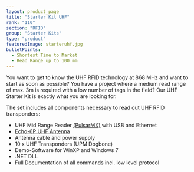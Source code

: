 ```yaml
---
layout: product_page
title: "Starter Kit UHF"
rank: "110"
section: "RFID"
group: "Starter Kits"
type: "product"
featuredImage: starteruhf.jpg
bulletPoints:
  - Shortest Time to Market
  - Read Range up to 100 mm
---
```


You want to get to know the UHF RFID technology at 868 MHz and want to start as soon as possible? You have a project where a medium read range of max. 3m is required with a low number of tags in the field? Our UHF Starter Kit is exactly what you are looking for.

The set includes all components necessary to read out UHF RFID transponders:

* UHF Mid Range Reader [(PulsarMX)](<https://www.metratec.com/en/products/rfid/rfidreaders/pulsarmx/>) with USB and Ethernet
* [Echo-6P UHF Antenna](<https://www.metratec.com/en/products/rfid/rfidantennas/echo6p-uhf/>)
* Antenna cable and power supply
* 10 x UHF Transponders (UPM Dogbone)
* Demo-Software for WinXP and Windows 7
* .NET DLL
* Full Documentation of all commands incl. low level protocol
